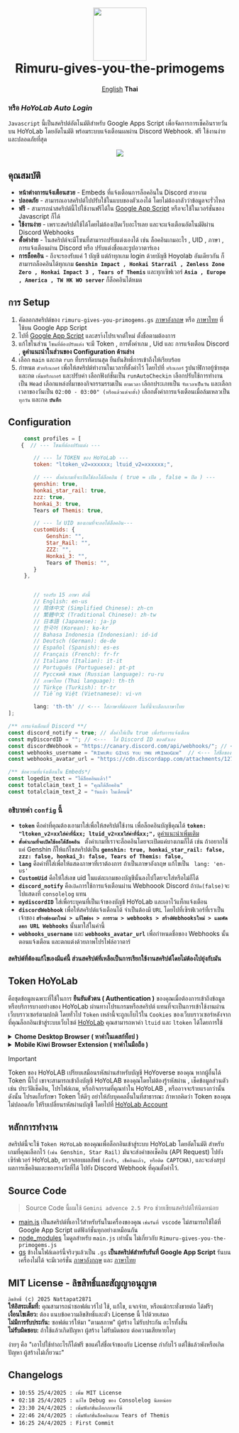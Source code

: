<h1 align="center">
    <img width="120" height="120"src="asset/logo.png" alt=""><br>
    Rimuru-gives-you-the-primogems
</h1>

<p align= "center">
        <a href="/README.md">English</a>   <b>Thai</b>　
    
### หรือ ***HoYoLab Auto Login***
`Javascript` นี้เป็นสคริปต์อัตโนมัติสำหรับ Google Apps Script เพื่อจัดการการเช็คอินรายวันบน HoYoLab โดยอัตโนมัติ พร้อมระบบแจ้งเตือนผลผ่าน Discord Webhook. ฟรี ใช้งานง่าย และปลอดภัยที่สุด
<p align="center"><img src="asset/Thai_Notification_webhook.png"></p>

 ## คุณสมบัติ
 * **หน้าต่างการแจ้งเตือนสวย** - Embeds ที่แจ้งเตือนการล็อคอินใน Discord สวยงาม
 * **ปลอดภัย** - สามารถเอาสคริปต์ไปปรับใช้ในแบบของตัวเองได้ โดยไม่ต้องกลัวว่าข้อมูลจะรั่วไหล
 *  **ฟรี** - สามารถนำสคริปต์นี้ไปใช้งานฟรีได้ใน [Google App Script](https://script.google.com/home/start)  หรือจะใช้ในเวอร์ชั่นของ Javascript ก็ได้ 
 *  **ใช้งานง่าย** - เพราะสคริปต์ใช้ได้โดยไม่ต้องเปิดเว็บอะไรเลย และจะแจ้งเตือนอัตโนมัติผ่าน Discord Webhooks
 *  **ตั้งค่าง่าย** - ในสคริปต์จะมีโซนที่สามารถปรับแต่งเองได้ เช่น ล็อคอินเกมอะไร , UID , ภาษา , การแจ้งเตือนผ่าน Discord หรือ ปรับแต่งชื่อและรูปอวาตาร์เอง
 *  **การล็อคอิน** - ถึงจะรองรับแค่ 1 บัญชี แต่ถ้าทุกเกม login ด้วยบัญชี Hoyolab อันเดียวกัน ก็สามารถล็อคอินได้ทุกเกม **`Genshin Impact , Honkai Starrail , Zenless Zone Zero , Honkai Impact 3 , Tears of Themis`** และทุกเซิฟเวอร์ **`Asia , Europe , America , TW HK WO server`** ก็ล็อคอินได้หมด

        
## การ Setup
1. คัดลอกสคริปต์ของ `rimuru-gives-you-primogems.gs` [ภาษาอังกฤษ](gs/Rimuru-gives-you-the-primogems.js) หรือ [ภาษาไทย](gs/Thai_Rimuru-gives-you-the-primogems.js)  ที่ใช้บน Google App Script
2. ไปที่ [Google App Script](https://github.com) และสรา้งโปรเจกต์ใหม่ ตั้งชื่อตามต้องการ
3. แก้ไขในส่วน `โซนที่ต้องปรับแต่ง` จะมี Token , การตั้งค่าเกม , Uid และ การแจ้งเตือน Discord , **ดูคำแนะนำในส่วนของ Configuration ด้านล่าง**
4. เลือก `main` และกด `run` ที่บรรทัดบนสุด ยืนยันสิทธิ์การเข้าถึงให้เรียบร้อย
5. กำหนด `ตัวทริกเกอร์` เพื่อให้สคริปต์ทำงานในเวลาที่ตั้งค่าไว้ โดยไปที่ `ทริกเกอร์` รูปนาฬิกาอยู้ซ้ายสุด และกด `เพิ่มทริกเกอร์` และปรับค่า เลือกฟังก์ชั่นเป็น `runAutoCheckin` เลือกปรับใช้การทำงานเป็น `Head` เลือกแหล่งที่มาของกิจกรรมรรมเป็น `ตามเวลา` เลือกประเภทเป็น `จับเวลาเป็นวัน` และเลือกเวลาของวันเป็น `02:00 - 03:00" (หรือแล้วแต่จะตั้ง)` เลือกตั้งค่าการแจ้งเตือนเมื่อล้มเหลวเป็น `ทุกวัน`  และกด **`บันทึก`**

## Configuration
```Javascript 
     const profiles = [
    {  // --- โซนที่ต้องปรับแต่ง ---

        // --- ใส่ TOKEN ของ HoYoLab ---
        token: "ltoken_v2=xxxxxx; ltuid_v2=xxxxxx;", 

        // --- ตั้งค่าเกมที่จะเปิดใช้ออโต้ล็อคอิน ( true = เปิด , false = ปิด ) ---
        genshin: true,
        honkai_star_rail: true,
        zzz: true,
        honkai_3: true,
        Tears of Themis: true,

        // --- ใส่ UID ของเกมที่จะออโต้ล็อคอิน---
        customUids: {
            Genshin: "",
            Star_Rail: "",
            ZZZ: "",
            Honkai_3: "",
            Tears of Themis: "",
        }
     },


        // รองรับ 15 ภาษา ดังนี้
        // English: en-us
        // 简体中文 (Simplified Chinese): zh-cn
        // 繁體中文 (Traditional Chinese): zh-tw
        // 日本語 (Japanese): ja-jp
        // 한국어 (Korean): ko-kr
        // Bahasa Indonesia (Indonesian): id-id
        // Deutsch (German): de-de
        // Español (Spanish): es-es
        // Français (French): fr-fr
        // Italiano (Italian): it-it
        // Português (Portuguese): pt-pt
        // Русский язык (Russian language): ru-ru
        // ภาษาไทย (Thai language): th-th
        // Türkçe (Turkish): tr-tr
        // Tiếng Việt (Vietnamese): vi-vn

        lang: 'th-th' // <--- ใส่ภาษาที่ต้องการ ในที่นี้จะเลือกภาษาไทย
];

/** การแจ้งเตือนที่ Discord **/
const discord_notify = true; // ตั้งค่าให้เป็น true เพื่อรับการแจ้งเตือน
const myDiscordID = ""; // <---  ใส่ Discord ID ของตัวเอง
const discordWebhook = "https://canary.discord.com/api/webhooks/"; // <--- ใส่ Webhook URL
const webhooks_username = "ʀɪᴍᴜʀᴜ ɢɪᴠᴇꜱ ʏᴏᴜ ᴛʜᴇ ᴘʀɪᴍᴏɢᴇᴍ"  // <--- ใส่ชื่อของ Webhooks
const webhooks_avatar_url = "https://cdn.discordapp.com/attachments/1276433865375879199/1277718573439127572/image.png?ex=66ce2fa6&is=66ccde26&hm=0e32ea05e2b673c64ae1bfc310bd5e045875a6d5798c768c18f877929922540a&"  // <--- ใส่รูปภาพของ webhooks

/** ข้อความที่แจ้งเตือนใน Embeds*/
const logedin_text = "ได้ล็อคอินแล้ว!"
const totalclaim_text_1 = "คุณได้ล็อคอิน"
const totalclaim_text_2 = "วันแล้ว ในเดือนนี้"
```
### อธิบายค่า `config` นี้
*  **`token`** คือค่าที่คุณต้องเอามาใส่เพื่อให้สคริปต์ใช้งาน เพื่อล็อคอินบัญชีคุณได้  **```token: "ltoken_v2=xxใส่ค่าที่นี่xx; ltuid_v2=xxใส่ค่าที่นี่xx;",```** [ดูคำแนะนำเพิ่มเติม](https://github.com/Nattapat2871/Rimuru-gives-you-the-primogems/blob/main/README_TH.md#token-hoyolab)
*  **`ตั้งค่าเกมที่จะเปิดใช้ออโต้ล็อคอิน `** ตั้งค่าเกมที่เราจะล็อคอินโดยจะเปิดแค่บางเกมก็ได้ เช่น ถ้าอยากใช้แค่ Genshin ก็ให้แก้ไขสคริปต์เป็น  **```genshin: true, honkai_star_rail: false, zzz: false, honkai_3: false, Tears of Themis: false,```**
*  **`lang`** คือค่าที่ใส่เพื่อให้แสดงภาษาที่เราต้องการ ถ้าเป็นภาษาอังกฤษ แก้ไขเป็น ``` lang: 'en-us'```
*  **`CustomUid`** คือให้ใส่เลข uid ในแต่ละเกมของบัญชีนั้นลงไปโดยจะใส่หรือไม่ก็ได้
*  **`discord_notify`** คือ`เปิด`การใช้การแจ้งเตือนผ่าน Webhoook Discord ถ้า`ปิด(false)`จะไปแสดงที่ `consolelog` แทน
*  **`mydiscordID`** ใส่เพื่อระบุคนที่เป็นเจ้าของบัญชี HoYoLab และเอาไว้แท็กแจ้งเตือน
*  **`discordWebhook`** เพื่อให้สคริปต์แจ้งเตือนได้ จำเป็นต้องมี `URL` โดยไปที่เซิรฟ์เวอร์ที่เราเป็นเจ้าของ **`สร้างช่องมาใหม่ > แก้ไขช่อง > การรวม > webhooks > สร้างWebhooksใหม่ > และคัดลอก URL Webhooks`** นั้นมาใส่ในค่านี้
*  **`webhooks_username`** และ **`webhooks_avatar_url`**  เพื่อกำหนดชื่อของ Webhooks นั้นตอนแจ้งเตือน และตกแต่งด้วยภาพโปรไฟล์อวาตาร์
  
#### สคริปต์ที่ต้องแก้ไขเองมีแค่นี้ ส่วนสคริปต์ที่เหลือเป็นการเรียกใช้งานสคริปต์โดยไม่ต้องไปยุ่งกับมัน  


## Token HoYoLab  

  คือชุดข้อมูลเฉพาะที่ใช้ในการ **ยืนยันตัวตน ( Authentication )** ของคุณเมื่อต้องการเข้าถึงข้อมูลหรือบริการบางอย่างของ HoYoLab ผ่านทางโปรแกรมหรือสคริปต์ แทนที่จะเป็นการเข้าใช้งานผ่านเว็บบราวเซอร์ตามปกติ โดยทั่วไป `Token` เหล่านี้จะถูกเก็บไว้ใน `Cookies` ของเว็บบราวเซอร์หลังจากที่คุณล็อกอินเข้าสู่ระบบเว็บไซต์ [HoYoLab](hoyolab.com) คุณสามารถหาค่า `ltuid` และ `ltoken` ได้โดยการใช้

<details>
<summary><b> Chome Desktop Browser ( หาค่าในเดสก์ท็อป ) </b></summary>
<br>

1. **Go to Web** - เราสามารถดึงออกมาจากเบราเซอร์ได้โดยการเข้าไปที่ [เว็บทางการของ HoyoLab](https://www.hoyolab.com)

2. **Login** - จากนั้นทำการล็อคอินเว็บให้เรียบร้อย

3. **Developer tools** - เปิด Developer tools โดยไปที่ `รูปไอคอน 3` จุดของแอปเบราว์เซอร์มุมขวาบน > `More tools` > `Developer tools` หรือกด `F12` ก็ได้

4. **Cookies** - ไปที่หมวดของ `Application` และเลื่อนลงมาดูที่ `storage` > `cookies` > `https://hoyolab.com/home`  จากนั้นทำการค้นหา `lt` ที่ช่อง `filter`

5. **Token** - จากนั้นจะเห็น`ltoken_v2` ( กรอบสีเหลือง ) และ `ltuid_2 ` ( กรอบสีแดง ) ที่ช่องของ `NAME` เหมือนในภาพด้านล่าง

6. **Config** - ให้คัดลอก `ltoken_v2` และ `ltuid_v2` ที่แสดงในช่องของ `value` บรรทัดใดก็ได้มาอย่างละ 1 บรรทัด และนำไปใส่ในช่อง [Config](https://github.com/Nattapat2871/HoyoverseGames-auto-login/blob/main/README_TH.md#configuration)
   และวาง token ไว้ในช่อง
     `token: "ltoken_v2=xxxxxx; ltuid_v2=xxxxxx;", `
   
 <p align="center"><img src="asset/token-pc.png"></p>
</details>

<details>
<summary><b>Mobile Kiwi Browser Extension ( หาค่าในมือถือ ) </b></summary>
<br>
    
> **iOS** - ยังไม่มีวิธีดู `token` จากมือถือเพราะข้อจำกัดของ iOS ไม่อนุญาต และไม่มีแอปที่รองรับ `developer tools` เลย

### Andriod : 
#### เนื่องจากแอป `Chome Moblie` ไม่มี `Developer tools` ดังนั้น ต้องเปลี่ยนไปใช้ **`Kiwi browser`** และใช้ **Extension `Cookie Editor`** <br>

* **Kiwi browser** - คือเว็บเบราว์เซอร์สำหรับใช้งานบนระบบปฏิบัติการ Android พัฒนาขึ้นโดยใช้พื้นฐานจาก Chromium ซึ่งเป็นโครงการโอเพนซอร์สตัวเดียวกับที่ Google Chrome ใช้ มีจุดเด่นคือ สามารถรองรับการใช้งาน **ส่วนขยาย (Extensions)** ส่วนใหญ่ที่มีอยู่บน [Chrome Web Store](https://chromewebstore.google.com/) โดยตรงบนมือถือ Andiord  ได้
  
1. **ติดตั้ง Kiwi browser** - สามารถติดตั้ง **Kiwi browser**  ได้ใน  [play Store](https://play.google.com/store/apps/details?id=secure.unblock.unlimited.proxy.snap.hotspot.shield&pcampaignid=web_share)

2. **Extension** - เมื่อโหลดเสร็จแล้วให้เข้าไปที่แอป และไปที่ `เพิ่มเติม ( ขีด 3 ขีด )` อยู่มุมขวาบนของแอป > `Extension` > `Find&install Extension` จากนั้นค้นหาว่า [Cookie-Editor](https://addons.mozilla.org/th/firefox/addon/cookie-editor/) ตามภาพด้านล่าง และกด `Add to kiwi` > `install`

3. **Go To Web** - เมื่อติดตั้งส่วนขยายแล้วให้เข้าไปที่ [เว็บทางการของ hoyolab](https://www.hoyolab.com)  และให้ล็อคอินให้เรียบร้อย

4. **Token** - กดไปที่ `kiwi Extensions` ไอคอนสี่เหลี่ยมฝั่งซ้ายของไอคอน 3 ขีด ที่อยู่ขวาบนของแอป > `Cookie-Editor` จากนั่นจะเห็น `cookies` ทั้งหมดบนเว็บนี้ ให้เลื่อนหา `ltoken_v2` และ `ltuid_v2`

5. **Config** - ให้คัดลอก `ltoken_v2` และ `ltuid_v2` ที่แสดงในช่อง `value` และนำไปใส่ในช่อง [Config](https://github.com/Nattapat2871/HoyoverseGames-auto-login/blob/main/README_TH.md#configuration)
   และวาง token ไว้ในช่อง
     `token: "ltoken_v2=xxxxxx; ltuid_v2=xxxxxx;", `



 
<p align="center"><img src="asset/token-mobile.png"></p>
</details>

> [!IMPORTANT]
> Token ของ HoYoLAB เปรียบเสมือนรหัสผ่านสำหรับบัญชี HoYoverse ของคุณ
> หากผู้อื่นได้ Token นี้ไป เขาจะสามารถเข้าถึงบัญชี HoYoLAB ของคุณโดยไม่ต้องรู้รหัสผ่าน , เช็คข้อมูลส่วนตัว เช่น ประวัติเช็คอิน, โปรไฟล์เกม, หรือกิจกรรมที่คุณทำใน HoYoLAB , หรืออาจจะร้ายแรงกว่านั้น
> ดังนั้น โปรดเก็บรักษา Token ให้ดีๆ อย่าให้กับบุคคลอื่นในที่สาธารณะ
> ถ้าหากคิดว่า Token ของคุณ ไม่ปลอดภัย ให้รีบเปลี่ยนรหัสผ่านบัญชี โดยไปที่ [HoYoLab Account](https://account.hoyolab.com)



## หลักการทำงาน

สคริปต์นี้จะใช้ `Token HoYoLab` ของคุณเพื่อล็อกอินเข้าสู่ระบบ HoYoLab โดยอัตโนมัติ สำหรับเกมที่คุณเลือกไว้ `(เช่น Genshin, Star Rail)` มันจะส่งคำขอเช็คอิน (API Request) ไปยังเซิร์ฟเวอร์ HoYoLab, ตรวจสอบผลลัพธ์ `(สำเร็จ, เช็คอินแล้ว, หรือติด CAPTCHA)`, และจะส่งสรุปผลการเช็คอินและของรางวัลที่ได้ ไปยัง Discord Webhook ที่คุณตั้งค่าไว้.

## Source Code 
> Source Code นี้ผมใช้ `Gemini advence 2.5 Pro` ช่วยเขียนสคริปต์ให้นิดหน่อย
* [main.js](https://github.com/Nattapat2871/Rimuru-gives-you-the-primogems/blob/main/main.js) เป็นสคริปต์ที่เอาไว้สำหรับรันในเครื่องของคุณ `เช่นรันที่ vscode` ไม่สามารถใช้ได้ที่ Google App Script แต่ฟังก์ชั่นทุกอย่างเหมือนกัน
* [node_modules](node_modules) โมดูลสำหรับ `main.js` เท่านั้น ไม่เกี่ยวกับ `Rimuru-gives-you-the-primogems.js`
* [gs](https://github.com/Nattapat2871/Rimuru-gives-you-the-primogems/tree/main/gs) ข้างในโฟล์เดอร์นี้จริงๆแล้วเป็น `.gs` **เป็นสคริปต์สำหรับรันที่ Google App Script** รันบนเครื่องไม่ได้ จะมีเวอร์ชั่น [ภาษาอังกฤษ](gs/Rimuru-gives-you-the-primogems.js) และ [ภาษาไทย](gs/Thai_Rimuru-gives-you-the-primogems.js)

## MIT License - ลิขสิทธิ์และสัญญาอนุญาต

`ลิขสิทธิ์ (c) 2025 Nattapat2871` <br>
**ให้อิสระเต็มที่:** คุณสามารถนำซอฟต์แวร์ไป ใช้, แก้ไข, แจกจ่าย, หรือแม้กระทั่งขายต่อ ได้ฟรีๆ <br>
**เงื่อนไขเดียว:** ต้อง แนบข้อความลิขสิทธิ์และตัว License นี้ ไปด้วยเสมอ <br>
**ไม่มีการรับประกัน:** ซอฟต์แวร์ให้มา "ตามสภาพ" ผู้สร้าง ไม่รับประกัน อะไรทั้งสิ้น <br>
**ไม่รับผิดชอบ:** ถ้าใช้แล้วเกิดปัญหา ผู้สร้าง ไม่รับผิดชอบ ต่อความเสียหายใดๆ

ง่ายๆ คือ "เอาไปใช้ทำอะไรก็ได้ฟรี ขอแค่ใส่ชื่อเจ้าของกับ License กำกับไว้ แต่ใช้แล้วพังหรือเกิดปัญหา ผู้สร้างไม่เกี่ยวนะ"






## Changelogs

* `10:55 25/4/2025 : เพิ่ม MIT License`
* `02:18 25/4/2025 : แก้ไข Debug ของ Consolelog นิดหน่อย`
* `23:30 24/4/2025 : เพิ่มฟังก์ชั่นเลือกภาษาได้`
* `22:46 24/4/2025 : เพิ่มฟังก์ชั่นล็อคอินเกม Tears of Themis`
* `16:25 24/4/2025 : First Commit`




